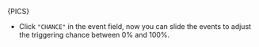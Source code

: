 ---
---

{PICS}
 
- Click `"CHANCE"` in the event field, now you can slide the events to adjust the triggering chance between 0% and 100%.
